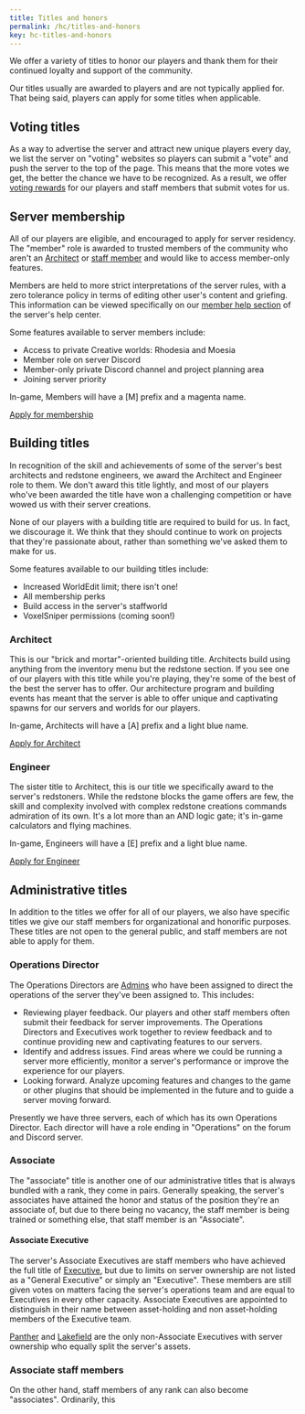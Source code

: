 ```yaml
---
title: Titles and honors
permalink: /hc/titles-and-honors
key: hc-titles-and-honors
---
```


We offer a variety of titles to honor our players and thank them for their continued loyalty and support of the community.

Our titles usually are awarded to players and are not typically applied for. That being said, players can apply for some titles when applicable.

## Voting titles
As a way to advertise the server and attract new unique players every day, we list the server on "voting" websites so players can submit a "vote" and push the server to the top of the page. This means that the more votes we get, the better the chance we have to be recognized. As a result, we offer [voting rewards](../vote) for our players and staff members that submit votes for us.

## Server membership
All of our players are eligible, and encouraged to apply for server residency. The "member" role is awarded to trusted members of the community who aren't an [Architect](../#) or [staff member](../staff) and would like to access member-only features.

Members are held to more strict interpretations of the server rules, with a zero tolerance policy in terms of editing other user's content and griefing. This information can be viewed specifically on our [member help section](../#) of the server's help center.

Some features available to server members include:
* Access to private Creative worlds: Rhodesia and Moesia
* Member role on server Discord
* Member-only private Discord channel and project planning area
* Joining server priority

In-game, Members will have a <span class="tag-bracket">[</span><span class="member-primary">M</span><span class="tag-bracket">]</span> prefix and a <span class="member-secondary">magenta</span> name.

<a class="button button--outline-primary button--rounded" href="{{ site.baseurl}}/#/">Apply for membership</a>

## Building titles
In recognition of the skill and achievements of some of the server's best architects and redstone engineers, we award the Architect and Engineer role to them. We don't award this title lightly, and most of our players who've been awarded the title have won a challenging competition or have wowed us with their server creations.

None of our players with a building title are required to build for us. In fact, we discourage it. We think that they should continue to work on projects that they're passionate about, rather than something we've asked them to make for us.

Some features available to our building titles include:
* Increased WorldEdit limit; there isn't one!
* All membership perks
* Build access in the server's staffworld
* VoxelSniper permissions (coming soon!)

### Architect
This is our "brick and mortar"-oriented building title. Architects build using anything from the inventory menu but the redstone section. If you see one of our players with this title while you're playing, they're some of the best of the best the server has to offer. Our architecture program and building events has meant that the server is able to offer unique and captivating spawns for our servers and worlds for our players.

In-game, Architects will have a <span class="tag-bracket">[</span><span class="builder-primary">A</span><span class="tag-bracket">]</span> prefix and a <span class="builder-secondary">light blue</span> name.

<a class="button button--outline-primary button--rounded" href="{{ site.baseurl}}/#/">Apply for Architect</a>

### Engineer
The sister title to Architect, this is our title we specifically award to the server's redstoners. While the redstone blocks the game offers are few, the skill and complexity involved with complex redstone creations commands admiration of its own. It's a lot more than an AND logic gate; it's in-game calculators and flying machines.

In-game, Engineers will have a <span class="tag-bracket">[</span><span class="builder-primary">E</span><span class="tag-bracket">]</span> prefix and a <span class="builder-secondary">light blue</span> name.

<a class="button button--outline-primary button--rounded" href="{{ site.baseurl}}/#/">Apply for Engineer</a>

## Administrative titles
In addition to the titles we offer for all of our players, we also have specific titles we give our staff members for organizational and honorific purposes. These titles are not open to the general public, and staff members are not able to apply for them.

### Operations Director
The Operations Directors are [Admins](../hc/content-moderation#admins) who have been assigned to direct the operations of the server they've been assigned to. This includes:
* Reviewing player feedback. Our players and other staff members often submit their feedback for server improvements. The Operations Directors and Executives work together to review feedback and to continue providing new and captivating features to our servers.
* Identify and address issues. Find areas where we could be running a server more efficiently, monitor a server's performance or improve the experience for our players.
* Looking forward. Analyze upcoming features and changes to the game or other plugins that should be implemented in the future and to guide a server moving forward.

Presently we have three servers, each of which has its own Operations Director. Each director will have a role ending in "Operations" on the forum and Discord server.

### Associate
The "associate" title is another one of our administrative titles that is always bundled with a rank, they come in pairs. Generally speaking, the server's associates have attained the honor and status of the position they're an associate of, but due to there being no vacancy, the staff member is being trained or something else, that staff member is an "Associate".

#### Associate Executive
The server's Associate Executives are staff members who have achieved the full title of [Executive](../staff), but due to limits on server ownership are not listed as a "General Executive" or simply an "Executive". These members are still given votes on matters facing the server's operations team and are equal to Executives in every other capacity. Associate Executives are appointed to distinguish in their name between asset-holding and non asset-holding members of the Executive team.

[Panther](https://talk.darkst.one/u/Panther) and [Lakefield](https://talk.darkst.one/u/Lakefield) are the only non-Associate Executives with server ownership who equally split the server's assets.

### Associate staff members
On the other hand, staff members of any rank can also become "associates". Ordinarily, this

